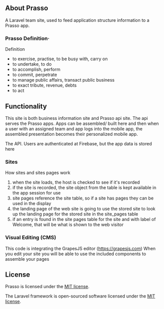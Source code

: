 
## About Prasso

A Laravel team site, used to feed application structure information to a Prasso app.
### Prasso Definition·
Definition
- to exercise, practise, to be busy with, carry on
- to undertake, to do
- to accomplish, perform
- to commit, perpetrate
- to manage public affairs, transact public business
- to exact tribute, revenue, debts
- to act

## Functionality
This site is both business information site and Prasso api site. The api serves the Prasso apps. Apps can be assembled/ built here and then when a user with an assigned team and app logs into the mobile app, the assembled presentation becomes their personalized mobile app.

The API. Users are authenticated at Firebase, but the app data is stored here

### Sites
How sites and sites pages work
1. when the site loads, the host is checked to see if it's recorded
2. if the site is recorded, the site object from the table is kept available in the app session for use
3. site pages reference the site table, so if a site has pages they can be used in the display
4. the landing page of the web site is going to use the stored site to look up the landing page for the stored site in the site_pages table
5. if an entry is found in the site pages table for the site and with label of Welcome, that will be what is shown to the web visitor

### Visual Editing (CMS)
This code is integrating the GrapesJS editor (https://grapesjs.com) 
When you edit your site you will be able to use the included components to assemble your pages

## License

Prasso is licensed under the [MIT license](https://opensource.org/licenses/MIT).

The Laravel framework is open-sourced software licensed under the [MIT license](https://opensource.org/licenses/MIT).
